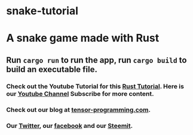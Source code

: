 # snake-tutorial

# A snake game made with Rust

## Run `cargo run` to run the app, run `cargo build` to build an executable file.

### Check out the Youtube Tutorial for this [Rust Tutorial](https://youtu.be/DnT_7M7L7vo).  Here is our [Youtube Channel](https://www.youtube.com/channel/UCYqCZOwHbnPwyjawKfE21wg) Subscribe for more content.

### Check out our blog at [tensor-programming.com](http://tensor-programming.com/).

### Our [Twitter](https://twitter.com/TensorProgram), our [facebook](https://www.facebook.com/Tensor-Programming-1197847143611799/) and our [Steemit](https://steemit.com/@tensor).

